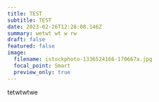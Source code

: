 ```yaml
---
title: TEST
subtitle: TEST
date: 2023-02-26T12:28:08.146Z
summary: wetwt wt w rw
draft: false
featured: false
image:
  filename: istockphoto-1336524166-170667a.jpg
  focal_point: Smart
  preview_only: true
---
```

tetwtwtwe